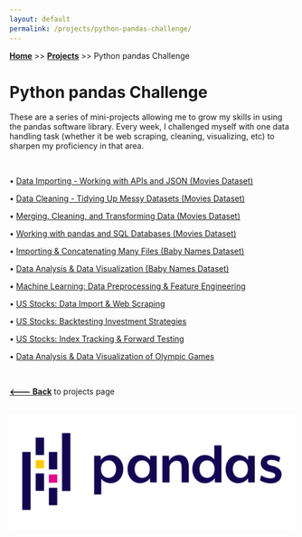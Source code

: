 ```yaml
---
layout: default
permalink: /projects/python-pandas-challenge/
---
```

**[Home](https://xyjiang970.github.io)** >> **[Projects](https://xyjiang970.github.io/projects/)** >> Python pandas Challenge

# Python pandas Challenge

These are a series of mini-projects allowing me to grow my skills in using the pandas software library. Every week, I challenged myself with one data handling task (whether it be web scraping, cleaning, visualizing, etc) to sharpen my proficiency in that area.

<br>

• [Data Importing - Working with APIs and JSON (Movies Dataset)](#)

• [Data Cleaning - Tidying Up Messy Datasets (Movies Dataset)](#)

• [Merging, Cleaning, and Transforming Data (Movies Dataset)](#)

• [Working with pandas and SQL Databases (Movies Dataset)](#)

• [Importing & Concatenating Many Files (Baby Names Dataset)](#)

• [Data Analysis & Data Visualization (Baby Names Dataset)](#)

• [Machine Learning: Data Preprocessing & Feature Engineering](#)

• [US Stocks: Data Import & Web Scraping](#)

• [US Stocks: Backtesting Investment Strategies](#)

• [US Stocks: Index Tracking & Forward Testing](#)

• [Data Analysis & Data Visualization of Olympic Games](#)

<br>

**[<--- Back](https://xyjiang970.github.io/projects/)** to projects page

<br>

<img src="/projects/pandas_project_challenge/pandas_logo.png" alt="pandas_logo">
